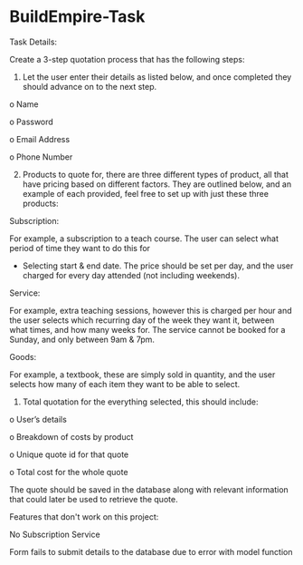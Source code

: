 # BuildEmpire-Task

Task Details:

Create a 3-step quotation process that has the following steps:

1. Let the user enter their details as listed below, and once completed they should advance on to the
next step.

o Name

o Password

o Email Address

o Phone Number


2. Products to quote for, there are three different types of product, all that have pricing based on
different factors. They are outlined below, and an example of each provided, feel free to set up with
just these three products:

Subscription:

For example, a subscription to a teach course. The user can select what period of time they want to do this for
- Selecting start & end date. The price should be set per day, and the user charged for every day attended (not
including weekends).

Service:

For example, extra teaching sessions, however this is charged per hour and the user selects which recurring
day of the week they want it, between what times, and how many weeks for. The service cannot be booked
for a Sunday, and only between 9am & 7pm.

Goods:

For example, a textbook, these are simply sold in quantity, and the user selects how many of each item they
want to be able to select.

1. Total quotation for the everything selected, this should include:

o User’s details

o Breakdown of costs by product

o Unique quote id for that quote

o Total cost for the whole quote


The quote should be saved in the database along with relevant information that could later be used to
retrieve the quote.

Features that don't work on this project:

No Subscription Service

Form fails to submit details to the database due to error with model function
